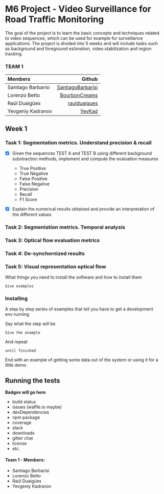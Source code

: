 # M6 Project - Video Surveillance for Road Traffic Monitoring

The goal of the project is to learn the basic concepts and techniques related to video sequences, which can be used for example for surveillance applications. The project is divided into 5 weeks and will include tasks such as background and foreground estimation, video stabilization and region tracking.

### **TEAM 1**

| Members     | Github |
| :---      | ---:       |
| Santiago Barbarisi |[SantiagoBarbarisi](https://github.com/SantiagoBarbarisi)|
| Lorenzo Betto |[BourbonCreams](https://github.com/BourbonCreams)|
| Raül Duaigües |[raulduaigues](https://github.com/raulduaigues)|
| Yevgeniy Kadranov|[YevKad](https://github.com/YevKad)|

## Week 1



### Task 1: Segmentation metrics. Understand precision & recall

- [X] Given the sequences TEST A and TEST B using different background substraction methods, implement and compute the evaluation measures 
    - True Positive
    - True Negative
    - False Positive
    - False Negative
    - Precision
    - Recall
    - F1 Score
    
- [X] Explain the numerical results obtained and provide an interpretation of the different values


### Task 2: Segmentation metrics. Temporal analysis


### Task 3: Optical flow evaluation metrics


### Task 4: De-synchornized results


### Task 5: Visual representation optical flow



What things you need to install the software and how to install them

```
Give examples
```

### Installing

A step by step series of examples that tell you have to get a development env running

Say what the step will be

```
Give the example
```

And repeat

```
until finished
```

End with an example of getting some data out of the system or using it for a little demo

## Running the tests

**Badges will go here**

- build status
- issues (waffle.io maybe)
- devDependencies
- npm package
- coverage
- slack
- downloads
- gitter chat
- license
- etc.

#### Team 1 - Members:

<ul>
<li>Santiago Barbarisi</li>

<li>Lorenzo Betto</li>

<li>Raül Duaigües</li>

<li>Yevgeniy Kadranov</li>
</ul>

